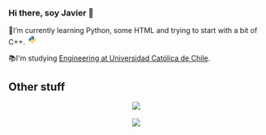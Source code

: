 ### Hi there, soy Javier 👋

<!--
**jdelvalle2002/jdelvalle2002** is a ✨ _special_ ✨ repository because its `README.md` (this file) appears on your GitHub profile.
![](https://visitor-badge.glitch.me/badge?page_id=jdelvalle2002.jdelvalle2002)
Here are some ideas to get you started:

- 🔭 I’m currently working on ...
- 🌱 I’m currently learning ...
- 👯 I’m looking to collaborate on ...
- 🤔 I’m looking for help with ...
- 💬 Ask me about ...
- 📫 How to reach me: ...
- 😄 Pronouns: ...
- ⚡ Fun fact: ...
-->
<p>
🔭I’m currently learning Python, some HTML and trying to start with a bit of C++. <code><img title="Python" height="20" src="https://raw.githubusercontent.com/github/explore/80688e429a7d4ef2fca1e82350fe8e3517d3494d/topics/python/python.png"></code>
</p>
📚I'm studying <a target = "_blank" href = "https://www.ing.uc.cl/" >Engineering at Universidad Católica de Chile</a>. 

## Other stuff
<p align="center">
  <a href="https://github.com/anuraghazra/github-readme-stats">
  <img src="https://github-readme-stats.vercel.app/api?username=jdelvalle2002&show_icons=true&hide=[%22contribs%22]" />
</a>
</p>
<p align="center">
    <img src="https://profile-counter.glitch.me/jdelvalle2002/count.svg" />
</p>
